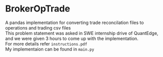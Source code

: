 # BrokerOpTrade
A pandas implementation for converting trade reconcilation files to operations and trading csv files  
This problem statement was asked in SWE internship drive of QuantEdge, and we were given 3 hours to come up with the implementation.  
For more details refer `instructions.pdf`  
My implementaion can be found in `main.py`
